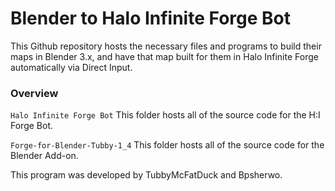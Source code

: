 # Blender to Halo Infinite Forge Bot
This Github repository hosts the necessary files and programs to build their maps in Blender 3.x, and have that map built for them in Halo Infinite Forge automatically via Direct Input.

### Overview
`Halo Infinite Forge Bot`
This folder hosts all of the source code for the H:I Forge Bot.

`Forge-for-Blender-Tubby-1_4`
This folder hosts all of the source code for the Blender Add-on.


This program was developed by TubbyMcFatDuck and Bpsherwo.
